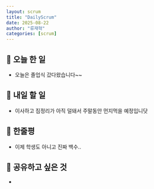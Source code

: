 ```yaml
---
layout: scrum
title: "DailyScrum"
date: 2025-08-22
author: "류재혁"
categories: [scrum]
---
```


## 📝 오늘 한 일
- 오늘은 졸업식 갔다왔습니다~~

## 🎯 내일 할 일
- 이사하고 짐정리가 아직 덜돼서 주말동안 먼지먹을 예정입니닷

## 💭 한줄평
- 이제 학생도 아니고 진짜 백수..

## 🔗 공유하고 싶은 것
- 
